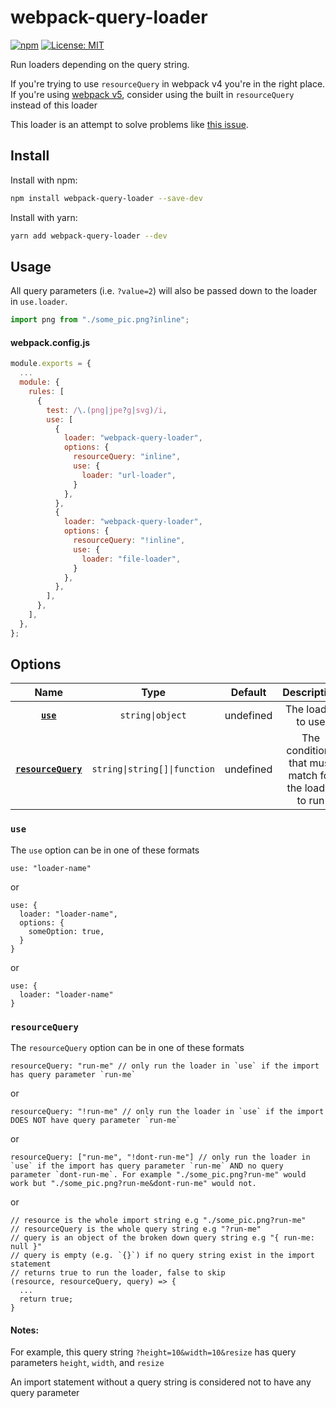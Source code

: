 # webpack-query-loader

[![npm](https://img.shields.io/npm/v/webpack-query-loader?style=flat)](https://www.npmjs.com/package/webpack-query-loader) [![License: MIT](https://img.shields.io/badge/License-MIT-green.svg?style=flat)](https://opensource.org/licenses/MIT)

Run loaders depending on the query string.

If you're trying to use `resourceQuery` in webpack v4 you're in the right place. If you're using [webpack v5](https://github.com/webpack/webpack/issues/10552), consider using the built in `resourceQuery` instead of this loader

This loader is an attempt to solve problems like [this issue](https://github.com/webpack/webpack/issues/3497).

## Install

Install with npm:

```bash
npm install webpack-query-loader --save-dev
```

Install with yarn:

```bash
yarn add webpack-query-loader --dev
```

## Usage

All query parameters (i.e. `?value=2`) will also be passed down to the loader in `use.loader`.

```javascript
import png from "./some_pic.png?inline";
```

#### webpack.config.js

```javascript
module.exports = {
  ...
  module: {
    rules: [
      {
        test: /\.(png|jpe?g|svg)/i,
        use: [
          {
            loader: "webpack-query-loader",
            options: {
              resourceQuery: "inline",
              use: {
                loader: "url-loader",
              }
            },
          },
          {
            loader: "webpack-query-loader",
            options: {
              resourceQuery: "!inline",
              use: {
                loader: "file-loader",
              }
            },
          },
        ],
      },
    ],
  },
};

```

## Options

|                 Name                  |             Type             |  Default  |                     Description                      |
| :-----------------------------------: | :--------------------------: | :-------: | :--------------------------------------------------: |
|           **[`use`](#use)**           |       `string\|object`       | undefined |                  The loader to use                   |
| **[`resourceQuery`](#resourcequery)** | `string\|string[]\|function` | undefined | The conditions that must match for the loader to run |

### `use`

The `use` option can be in one of these formats

```
use: "loader-name"
```

or

```
use: {
  loader: "loader-name",
  options: {
    someOption: true,
  }
}
```

or

```
use: {
  loader: "loader-name"
}
```

### `resourceQuery`

The `resourceQuery` option can be in one of these formats

```
resourceQuery: "run-me" // only run the loader in `use` if the import has query parameter `run-me`
```

or

```
resourceQuery: "!run-me" // only run the loader in `use` if the import DOES NOT have query parameter `run-me`
```

or

```
resourceQuery: ["run-me", "!dont-run-me"] // only run the loader in `use` if the import has query parameter `run-me` AND no query parameter `dont-run-me`. For example "./some_pic.png?run-me" would work but "./some_pic.png?run-me&dont-run-me" would not.
```

or

```
// resource is the whole import string e.g "./some_pic.png?run-me"
// resourceQuery is the whole query string e.g "?run-me"
// query is an object of the broken down query string e.g "{ run-me: null }"
// query is empty (e.g. `{}`) if no query string exist in the import statement
// returns true to run the loader, false to skip
(resource, resourceQuery, query) => {
  ...
  return true;
}
```

#### Notes:

For example, this query string `?height=10&width=10&resize` has query parameters `height`, `width`, and `resize`

An import statement without a query string is considered not to have any query parameter
